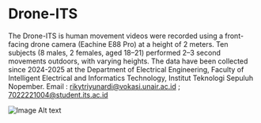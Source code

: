 # Drone-ITS
The Drone-ITS is human movement videos were recorded using a front-facing drone camera (Eachine E88 Pro) at a height of 2 meters. Ten subjects (8 males, 2 females, aged 18–21) performed 2–3 second movements outdoors, with varying heights. The data have been collected since 2024-2025 at the Department of Electrical Engineering, Faculty  of Intelligent Electrical and Informatics Technology, Institut Teknologi Sepuluh Nopember.
Email :  rikytriyunardi@vokasi.unair.ac.id ; 7022221004@student.its.ac.id

![Image Alt text](https://github.com/username/repo/assets/Untitled1.png)
